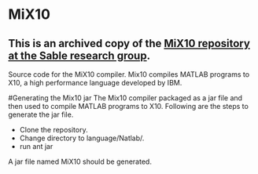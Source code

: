 # MiX10

## This is an archived copy of the [MiX10 repository at the Sable research group](https://github.com/Sable/MiX10). 
Source code for the MiX10 compiler. 
Mix10 compiles MATLAB programs to X10, a high performance language developed by IBM. 

#Generating the Mix10 jar
The Mix10 compiler packaged as a jar file and then used to compile MATLAB programs to X10. Following are the steps to generate the jar file. 
  * Clone the repository. 
  * Change directory to language/Natlab/. 
  * run ant jar 

A jar file named MiX10 should be generated. 
